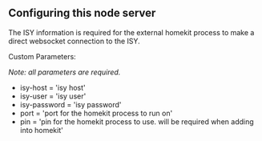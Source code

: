 ## Configuring this node server

The ISY information is required for the external homekit process to make a direct websocket connection to the ISY.

Custom Parameters: 

_Note: all parameters are required._

- isy-host = 'isy host'
- isy-user = 'isy user'
- isy-password = 'isy password'
- port = 'port for the homekit process to run on'
- pin = 'pin for the homekit process to use. will be required when adding into homekit'

